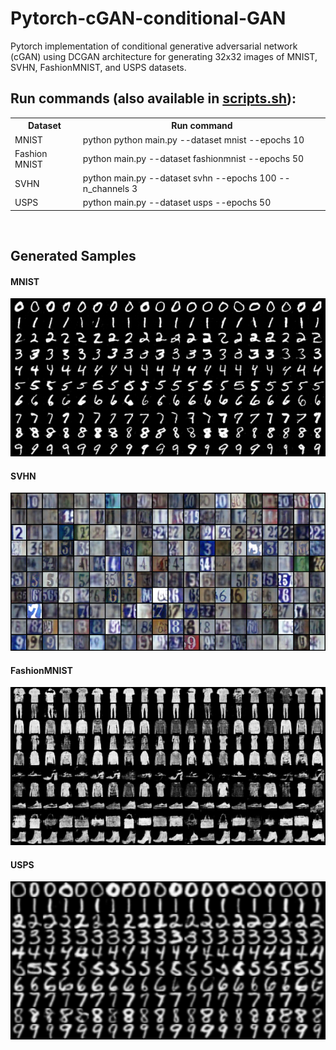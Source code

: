 # Pytorch-cGAN-conditional-GAN
Pytorch implementation of conditional generative adversarial network (cGAN) using DCGAN architecture for generating 32x32 images of MNIST, SVHN, FashionMNIST, and USPS datasets.
<br>

## Run commands (also available in <a href="scripts.sh">scripts.sh</a>): <br>

<table>
  <tr>
    <th>Dataset</th>
    <th>Run command</th>
  </tr>
  <tr>
    <td>MNIST</td>
    <td>python python main.py --dataset mnist --epochs 10</td>
  </tr>
  <tr>
    <td>Fashion MNIST</td>
    <td>python main.py --dataset fashionmnist --epochs 50</td>
  </tr>
  <tr>
    <td>SVHN</td>
    <td>python main.py --dataset svhn --epochs 100 --n_channels 3</td>
  </tr>
  <tr>
    <td>USPS</td>
    <td>python main.py --dataset usps --epochs 50</td>
  </tr>
</table>

<br>

## Generated Samples<br>
#### MNIST
<img src="/Results/MNIST.png" width="700" ></img>
#### SVHN
<img src="/Results/SVHN.png" width="700"></img>
#### FashionMNIST
<img src="/Results/FashionMNIST.png" width="700"></img>
#### USPS
<img src="/Results/USPS.png" width="700"></img>